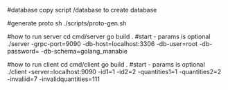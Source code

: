 #database
copy script /database to create database

#generate proto
sh ./scripts/proto-gen.sh 


#how to run server
cd cmd/server
go build .
#start - params is optional
./server -grpc-port=9090 -db-host=localhost:3306 -db-user=root -db-password= -db-schema=golang_manabie


#how to run client
cd cmd/client
go build .
#start - params is optional
./client -server=localhost:9090 -id1=1 -id2=2 -quantities1=1 -quantities2=2 -invaliid=7 -invalidquantities=111


